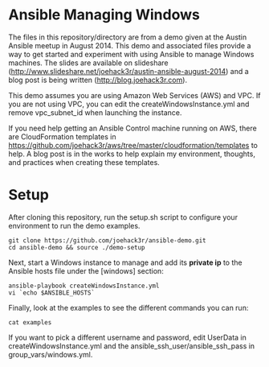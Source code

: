 
Ansible Managing Windows
========================

The files in this repository/directory are from a demo given at the Austin Ansible meetup in August 2014. This demo and associated files provide a way to get started and experiment with using Ansible to manage Windows machines. The slides are available on slideshare (http://www.slideshare.net/joehack3r/austin-ansible-august-2014) and a blog post is being written (http://blog.joehack3r.com).

This demo assumes you are using Amazon Web Services (AWS) and VPC. If you are not using VPC, you can edit the createWindowsInstance.yml and remove vpc_subnet_id when launching the instance.

If you need help getting an Ansible Control machine running on AWS, there are CloudFormation templates in https://github.com/joehack3r/aws/tree/master/cloudformation/templates to help. A blog post is in the works to help explain my environment, thoughts, and practices when creating these templates.

Setup
=====

After cloning this repository, run the setup.sh script to configure your environment to run the demo examples.

    git clone https://github.com/joehack3r/ansible-demo.git
    cd ansible-demo && source ./demo-setup

Next, start a Windows instance to manage and add its **private ip** to the Ansible hosts file under the [windows] section:

    ansible-playbook createWindowsInstance.yml
    vi `echo $ANSIBLE_HOSTS`

Finally, look at the examples to see the different commands you can run:

    cat examples

If you want to pick a different username and password, edit UserData in createWindowsInstance.yml and the ansible_ssh_user/ansible_ssh_pass in group_vars/windows.yml.
